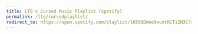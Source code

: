 ```yaml
---
title: LTG's Cursed Music Playlist (Spotify)
permalink: /ltg/cursedplaylist/
redirect_to: https://open.spotify.com/playlist/1659QDmno9xuntRCTi2N3C?si=7WaDz_4KQUmfVe_nlMIdkQ
---
```

